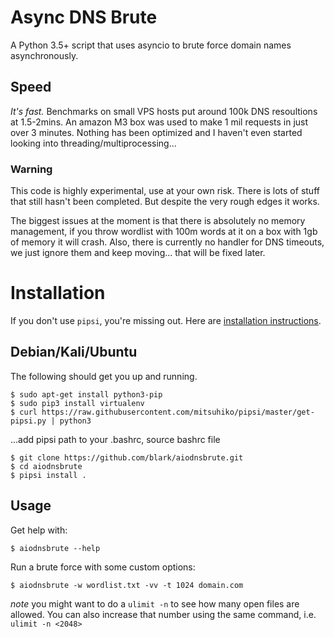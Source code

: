 # Async DNS Brute

A Python 3.5+ script that uses asyncio to brute force domain names asynchronously.

## Speed

*It's fast.* Benchmarks on small VPS hosts put around 100k DNS resoultions at 1.5-2mins. An amazon M3 box was used to make 1 mil requests in just over 3 minutes. Nothing has been optimized and I haven't even started looking into threading/multiprocessing...

### Warning

This code is highly experimental, use at your own risk. There is lots of stuff that still hasn't been completed. But despite the very rough edges it works.

The biggest issues at the moment is that there is absolutely no memory management, if you throw wordlist with 100m words at it on a box with 1gb of memory it will crash. Also, there is currently no handler for DNS timeouts, we just ignore them and keep moving... that will be fixed later.

# Installation

If you don't use `pipsi`, you're missing out.
Here are [installation instructions](https://github.com/mitsuhiko/pipsi#readme).

## Debian/Kali/Ubuntu

The following should get you up and running.

    $ sudo apt-get install python3-pip
    $ sudo pip3 install virtualenv
    $ curl https://raw.githubusercontent.com/mitsuhiko/pipsi/master/get-pipsi.py | python3

...add pipsi path to your .bashrc, source bashrc file

    $ git clone https://github.com/blark/aiodnsbrute.git
    $ cd aiodnsbrute
    $ pipsi install .

## Usage

Get help with:

    $ aiodnsbrute --help

Run a brute force with some custom options:

    $ aiodnsbrute -w wordlist.txt -vv -t 1024 domain.com

*note* you might want to do a `ulimit -n` to see how many open files are allowed. You can also increase that number using the same command, i.e. `ulimit -n <2048>`
